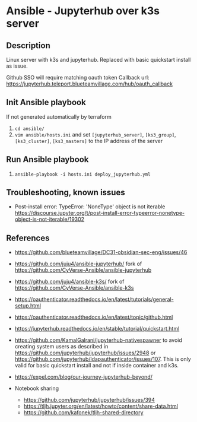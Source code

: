 # Ansible - Jupyterhub over k3s server
## Description

Linux server with k3s and jupyterhub.
Replaced with basic quickstart install as issue.

Github SSO will require matching oauth token
Callback url: https://jupyterhub.teleport.blueteamvillage.com/hub/oauth_callback

## Init Ansible playbook
If not generated automatically by terraform
1. `cd ansible/`
1. `vim ansible/hosts.ini` and set `[jupyterhub_server]`, `[ks3_group]`, `[ks3_cluster]`, `[ks3_masters]` to the IP address of the server

## Run Ansible playbook
1. `ansible-playbook -i hosts.ini deploy_jupyterhub.yml`

## Troubleshooting, known issues

* Post-install error: TypeError: 'NoneType' object is not iterable
https://discourse.jupyter.org/t/post-install-error-typeerror-nonetype-object-is-not-iterable/19302

## References
* https://github.com/blueteamvillage/DC31-obsidian-sec-eng/issues/46
* https://github.com/juju4/ansible-jupyterhub/ fork of https://github.com/CyVerse-Ansible/ansible-jupyterhub
* https://github.com/juju4/ansible-k3s/ fork of https://github.com/CyVerse-Ansible/ansible-k3s
* https://oauthenticator.readthedocs.io/en/latest/tutorials/general-setup.html
* https://oauthenticator.readthedocs.io/en/latest/topic/github.html
* https://jupyterhub.readthedocs.io/en/stable/tutorial/quickstart.html
* https://github.com/KamalGalrani/jupyterhub-nativespawner to avoid creating system users as described in https://github.com/jupyterhub/jupyterhub/issues/2948 or https://github.com/jupyterhub/ldapauthenticator/issues/107. This is only valid for basic quickstart install and not if inside container and k3s.
* https://expel.com/blog/our-journey-jupyterhub-beyond/

* Notebook sharing
  * https://github.com/jupyterhub/jupyterhub/issues/394
  * https://tljh.jupyter.org/en/latest/howto/content/share-data.html
  * https://github.com/kafonek/tljh-shared-directory
